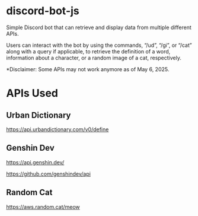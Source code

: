 # discord-bot-js
Simple Discord bot that can retrieve and display data from multiple different APIs.

Users can interact with the bot by using the commands, “/ud”, “/gi”, or “/cat” along with a query if applicable, to 
retrieve the definition of a word, information about a character, or a random image of a cat, respectively.

*Disclaimer: Some APIs may not work anymore as of May 6, 2025.

# APIs Used

## Urban Dictionary
https://api.urbandictionary.com/v0/define

## Genshin Dev
https://api.genshin.dev/

https://github.com/genshindev/api

## Random Cat
https://aws.random.cat/meow
